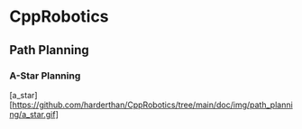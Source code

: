 # CppRobotics

## Path Planning

### A-Star Planning

[a_star][https://github.com/harderthan/CppRobotics/tree/main/doc/img/path_planning/a_star.gif]